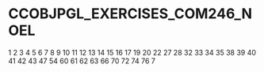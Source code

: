 # CCOBJPGL_EXERCISES_COM246_NOEL


1
2
3
4
5
6
7
8
9
10
11
12
13
14
15
16
17
19
20
22
27
28
32
33
34
35
38
39
40
41
42
43
47
54
60
61
62
63
66
70
72
74
76
7
